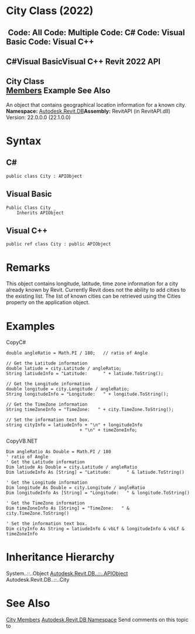 # City Class (2022)

﻿
 Code: All Code: Multiple Code: C# Code: Visual Basic Code: Visual C++   
---  
C#Visual BasicVisual C++
Revit 2022 API  
---  
City Class  
[Members](8f9a8aca-067a-1e06-0946-e5092634a254.md "City Members") Example See Also  
---  
An object that contains geographical location information for a known city.
**Namespace:** [Autodesk.Revit.DB](87546ba7-461b-c646-cbb1-2cb8f5bff8b2.md "Autodesk.Revit.DB Namespace")**Assembly:** RevitAPI (in RevitAPI.dll) Version: 22.0.0.0 (22.1.0.0)
# Syntax
C#  
---  
```text
public class City : APIObject
```
  
Visual Basic  
---  
```text
Public Class City _
	Inherits APIObject
```
  
Visual C++  
---  
```text
public ref class City : public APIObject
```
  
# Remarks
This object contains longitude, latitude, time zone information for a city already known by Revit. Currently Revit does not the ability to add cities to the existing list. The list of known cities can be retrieved using the Cities property on the application object.
# Examples
CopyC#
```text
double angleRatio = Math.PI / 180;   // ratio of Angle

// Get the Latitude information
double latiude = city.Latitude / angleRatio;
String latiudeInfo = "Latitude:      " + latiude.ToString();

// Get the Longitude information
double longitude = city.Longitude / angleRatio;
String longitudeInfo = "Longitude:   " + longitude.ToString();

// Get the TimeZone information
String timeZoneInfo = "TimeZone:   " + city.TimeZone.ToString();

// Set the information text box.
string cityInfo = latiudeInfo + "\n" + longitudeInfo
                            + "\n" + timeZoneInfo;
```

CopyVB.NET
```text
Dim angleRatio As Double = Math.PI / 180
' ratio of Angle
' Get the Latitude information
Dim latiude As Double = city.Latitude / angleRatio
Dim latiudeInfo As [String] = "Latitude:      " & latiude.ToString()

' Get the Longitude information
Dim longitude As Double = city.Longitude / angleRatio
Dim longitudeInfo As [String] = "Longitude:   " & longitude.ToString()

' Get the TimeZone information
Dim timeZoneInfo As [String] = "TimeZone:   " & city.TimeZone.ToString()

' Set the information text box.
Dim cityInfo As String = latiudeInfo & vbLf & longitudeInfo & vbLf & timeZoneInfo
```

# Inheritance Hierarchy
System..::..Object [Autodesk.Revit.DB..::..APIObject](beb86ef5-39ad-3f0d-0cd9-0c929387a2bb.md "APIObject Class") Autodesk.Revit.DB..::..City
# See Also
[City Members](8f9a8aca-067a-1e06-0946-e5092634a254.md "City Members")
[Autodesk.Revit.DB Namespace](87546ba7-461b-c646-cbb1-2cb8f5bff8b2.md "Autodesk.Revit.DB Namespace")
Send comments on this topic to 